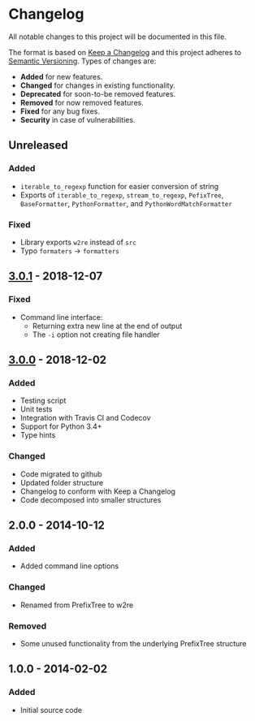 # Changelog
All notable changes to this project will be documented in this file.

The format is based on [Keep a Changelog](http://keepachangelog.com/en/1.0.0/)
and this project adheres to [Semantic Versioning](http://semver.org/spec/v2.0.0.html).
Types of changes are:

* **Added** for new features.
* **Changed** for changes in existing functionality.
* **Deprecated** for soon-to-be removed features.
* **Removed** for now removed features.
* **Fixed** for any bug fixes.
* **Security** in case of vulnerabilities.

## Unreleased

### Added
* `iterable_to_regexp` function for  easier conversion of string
* Exports of `iterable_to_regexp`, `stream_to_regexp`, `PefixTree`, `BaseFormatter`, `PythonFormatter`, and `PythonWordMatchFormatter`

### Fixed
* Library exports `w2re` instead of `src`
* Typo `formaters` -> `formatters`

## [3.0.1] - 2018-12-07

### Fixed
* Command line interface:
    * Returning extra new line at the end of output
    * The `-i` option not creating file handler

## [3.0.0] - 2018-12-02

### Added
* Testing script
* Unit tests
* Integration with Travis CI and Codecov
* Support for Python 3.4+
* Type hints 

### Changed
* Code migrated to github
* Updated folder structure
* Changelog to conform with Keep a Changelog
* Code decomposed into smaller structures

## 2.0.0 - 2014-10-12

### Added
* Added command line options

### Changed
* Renamed from PrefixTree to w2re

### Removed
* Some unused functionality from the underlying PrefixTree structure

## 1.0.0 - 2014-02-02

### Added
* Initial source code

[Unreleased]: https://github.com/radeklat/words-to-regular-expression/compare/3.0.1...HEAD
[3.0.1]: https://github.com/radeklat/words-to-regular-expression/compare/3.0.0...3.0.1
[3.0.0]: https://github.com/radeklat/words-to-regular-expression/compare/initial...3.0.0
